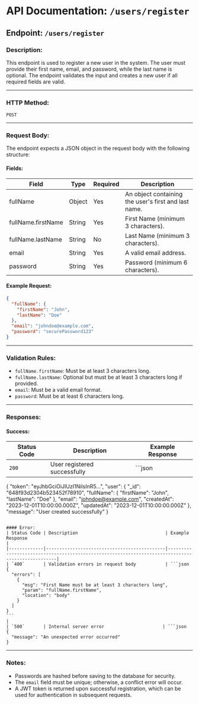# API Documentation: `/users/register`

## Endpoint: `/users/register`

### Description:

This endpoint is used to register a new user in the system. The user must provide their first name, email, and password, while the last name is optional. The endpoint validates the input and creates a new user if all required fields are valid.

---

### HTTP Method:

`POST`

---

### Request Body:

The endpoint expects a JSON object in the request body with the following structure:

#### Fields:

| Field              | Type   | Required | Description                                          |
| ------------------ | ------ | -------- | ---------------------------------------------------- |
| fullName           | Object | Yes      | An object containing the user's first and last name. |
| fullName.firstName | String | Yes      | First Name (minimum 3 characters).                   |
| fullName.lastName  | String | No       | Last Name (minimum 3 characters).                    |
| email              | String | Yes      | A valid email address.                               |
| password           | String | Yes      | Password (minimum 6 characters).                     |

#### Example Request:

```json
{
  "fullName": {
    "firstName": "John",
    "lastName": "Doe"
  },
  "email": "johndoe@example.com",
  "password": "securePassword123"
}
```

---

### Validation Rules:

- `fullName.firstName`: Must be at least 3 characters long.
- `fullName.lastName`: Optional but must be at least 3 characters long if provided.
- `email`: Must be a valid email format.
- `password`: Must be at least 6 characters long.

---

### Responses:

#### Success:

| Status Code | Description                  | Example Response |
| ----------- | ---------------------------- | ---------------- |
| `200`       | User registered successfully | ```json          |

{
"token": "eyJhbGciOiJIUzI1NiIsInR5...",
"user": {
"\_id": "648f93d2304b523452f78910",
"fullName": {
"firstName": "John",
"lastName": "Doe"
},
"email": "johndoe@example.com",
"createdAt": "2023-12-01T10:00:00.000Z",
"updatedAt": "2023-12-01T10:00:00.000Z"
},
"message": "User created successfully"
}

````

#### Error:
| Status Code | Description                                 | Example Response                                                                                  |
|-------------|---------------------------------------------|--------------------------------------------------------------------------------------------------|
| `400`       | Validation errors in request body           | ```json
{
  "errors": [
    {
      "msg": "First Name must be at least 3 characters long",
      "param": "fullName.firstName",
      "location": "body"
    }
  ]
}
```                                                                                     |
| `500`       | Internal server error                      | ```json
{
  "message": "An unexpected error occurred"
}
````

---

### Notes:

- Passwords are hashed before saving to the database for security.
- The `email` field must be unique; otherwise, a conflict error will occur.
- A JWT token is returned upon successful registration, which can be used for authentication in subsequent requests.
